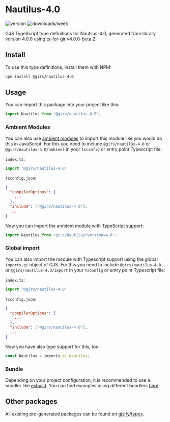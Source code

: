 
# Nautilus-4.0

![version](https://img.shields.io/npm/v/@girs/nautilus-4.0)
![downloads/week](https://img.shields.io/npm/dw/@girs/nautilus-4.0)


GJS TypeScript type definitions for Nautilus-4.0, generated from library version 4.0.0 using [ts-for-gir](https://github.com/gjsify/ts-for-gir) v4.0.0-beta.2.


## Install

To use this type definitions, install them with NPM:
```bash
npm install @girs/nautilus-4.0
```

## Usage

You can import this package into your project like this:
```ts
import Nautilus from '@girs/nautilus-4.0';
```

### Ambient Modules

You can also use [ambient modules](https://github.com/gjsify/ts-for-gir/tree/main/packages/cli#ambient-modules) to import this module like you would do this in JavaScript.
For this you need to include `@girs/nautilus-4.0` or `@girs/nautilus-4.0/ambient` in your `tsconfig` or entry point Typescript file:

`index.ts`:
```ts
import '@girs/nautilus-4.0'
```

`tsconfig.json`:
```json
{
  "compilerOptions": {
    ...
  },
  "include": ["@girs/nautilus-4.0"],
  ...
}
```

Now you can import the ambient module with TypeScript support: 

```ts
import Nautilus from 'gi://Nautilus?version=4.0';
```

### Global import

You can also import the module with Typescript support using the global `imports.gi` object of GJS.
For this you need to include `@girs/nautilus-4.0` or `@girs/nautilus-4.0/import` in your `tsconfig` or entry point Typescript file:

`index.ts`:
```ts
import '@girs/nautilus-4.0'
```

`tsconfig.json`:
```json
{
  "compilerOptions": {
    ...
  },
  "include": ["@girs/nautilus-4.0"],
  ...
}
```

Now you have also type support for this, too:

```ts
const Nautilus = imports.gi.Nautilus;
```

### Bundle

Depending on your project configuration, it is recommended to use a bundler like [esbuild](https://esbuild.github.io/). You can find examples using different bundlers [here](https://github.com/gjsify/ts-for-gir/tree/main/examples).

## Other packages

All existing pre-generated packages can be found on [gjsify/types](https://github.com/gjsify/types).

